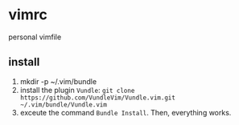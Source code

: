 # vimrc
personal vimfile

## install
1. mkdir -p ~/.vim/bundle
2. install the plugin `Vundle`:   `git clone https://github.com/VundleVim/Vundle.vim.git ~/.vim/bundle/Vundle.vim`
3. exceute the command `Bundle Install`. Then, everything works.
